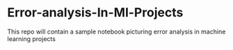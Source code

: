 # Error-analysis-In-Ml-Projects
This repo will contain a sample notebook picturing error analysis in machine learning projects
